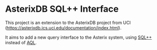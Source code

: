 AsterixDB SQL++ Interface
=========================

This project is an extension to the AsterixDB project from UCI (https://asterixdb.ics.uci.edu/documentation/index.html).

It aims to add a new query interface to the Asterix system, using [SQL++](http://forward.ucsd.edu/sqlpp.html) instead of [AQL](https://asterixdb.ics.uci.edu/documentation/aql/manual.html).
